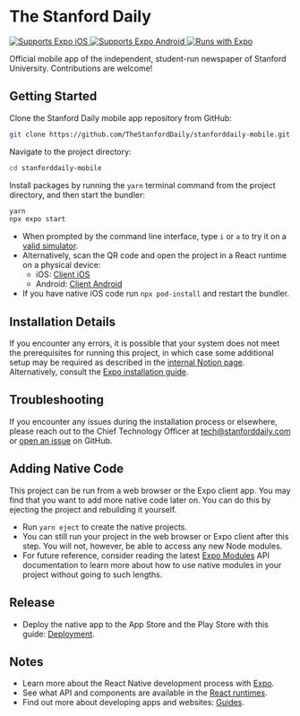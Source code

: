 # The Stanford Daily

<p>
  <!-- iOS -->
  <a href="https://apps.apple.com/us/app/stanford-daily/id1341270063">
    <img alt="Supports Expo iOS" longdesc="Supports Expo iOS" src="https://img.shields.io/badge/iOS-4630EB.svg?style=flat&logo=APPLE&labelColor=999999&logoColor=fff" />
  </a>
  <!-- Android -->
  <a href="https://play.google.com/store/apps/details?id=com.Stanford.Daily.App&hl=en_US&gl=US">
    <img alt="Supports Expo Android" longdesc="Supports Expo Android" src="https://img.shields.io/badge/Android-4630EB.svg?style=flat&logo=ANDROID&labelColor=A4C639&logoColor=fff" />
  </a>
  <!-- Runs with Expo -->
  <a href="https://github.com/expo/expo">
    <img alt="Runs with Expo" longdesc="Runs with Expo" src="https://img.shields.io/badge/Runs%20with%20Expo-000.svg?style=flat&logo=EXPO&labelColor=ffffff&logoColor=000)">
  </a>
</p>

Official mobile app of the independent, student-run newspaper of Stanford University. Contributions are welcome!

## Getting Started

Clone the Stanford Daily mobile app repository from GitHub:
```bash
git clone https://github.com/TheStanfordDaily/stanforddaily-mobile.git
```
Navigate to the project directory:
```bash
cd stanforddaily-mobile
```

Install packages by running the `yarn` terminal command from the project directory, and then start the bundler:
```bash
yarn
npx expo start
```

- When prompted by the command line interface, type `i` or `a` to try it on a [valid simulator](https://reactnative.dev/docs/environment-setup).
- Alternatively, scan the QR code and open the project in a React runtime on a physical device:
  - iOS: [Client iOS](https://itunes.apple.com/app/apple-store/id982107779)
  - Android: [Client Android](https://play.google.com/store/apps/details?id=host.exp.exponent&referrer=blankexample)
- If you have native iOS code run `npx pod-install` and restart the bundler.

## Installation Details

If you encounter any errors, it is possible that your system does not meet the prerequisites for running this project, in which case some additional setup may be required as described in the [internal Notion page](https://www.notion.so/stanforddaily/Installations-6e21a44be24749d09532e2e4467d4a80?pvs=4). Alternatively, consult the [Expo installation guide](https://docs.expo.dev/get-started/installation/).

## Troubleshooting

If you encounter any issues during the installation process or elsewhere, please reach out to the Chief Technology Officer at [tech@stanforddaily.com](mailto:tech@stanforddaily.com) or [open an issue](https://github.com/TheStanfordDaily/stanforddaily-mobile/issues) on GitHub.

## Adding Native Code

This project can be run from a web browser or the Expo client app. You may find that you want to add more native code later on. You can do this by ejecting the project and rebuilding it yourself.

- Run `yarn eject` to create the native projects.
- You can still run your project in the web browser or Expo client after this step. You will not, however, be able to access any new Node modules.
- For future reference, consider reading the latest [Expo Modules](https://docs.expo.dev/modules/module-api/) API documentation to learn more about how to use native modules in your project without going to such lengths.

## Release

- Deploy the native app to the App Store and the Play Store with this guide: [Deployment](https://docs.expo.io/distribution/app-stores/).

## Notes

- Learn more about the React Native development process with [Expo](https://expo.dev/).
- See what API and components are available in the [React runtimes](https://docs.expo.io/versions/latest/).
- Find out more about developing apps and websites: [Guides](https://docs.expo.io/guides/).
